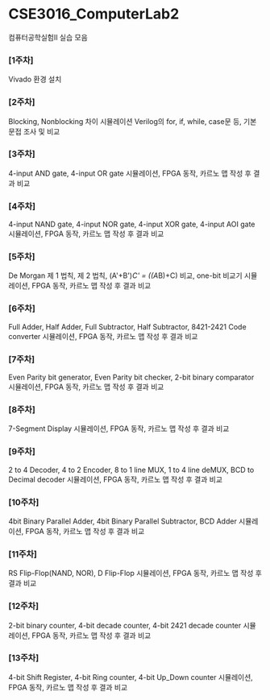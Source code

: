 # CSE3016_ComputerLab2
컴퓨터공학실험II 실습 모음

### [1주차]
Vivado 환경 설치

### [2주차]
Blocking, Nonblocking 차이 시뮬레이션
Verilog의 for, if, while, case문 등, 기본 문접 조사 및 비교

### [3주차]
4-input AND gate, 4-input OR gate
시뮬레이션, FPGA 동작, 카르노 맵 작성 후 결과 비교 

### [4주차]
4-input NAND gate, 4-input NOR gate, 4-input XOR gate, 4-input AOI gate
시뮬레이션, FPGA 동작, 카르노 맵 작성 후 결과 비교 

### [5주차]
De Morgan 제 1 법칙, 제 2 법칙, (A'+B')*C' = ((A*B)+C) 비교, one-bit 비교기
시뮬레이션, FPGA 동작, 카르노 맵 작성 후 결과 비교 

### [6주차]
Full Adder, Half Adder, Full Subtractor, Half Subtractor, 8421-2421 Code converter
시뮬레이션, FPGA 동작, 카르노 맵 작성 후 결과 비교 

### [7주차]
Even Parity bit generator, Even Parity bit checker, 2-bit binary comparator
시뮬레이션, FPGA 동작, 카르노 맵 작성 후 결과 비교 

### [8주차]
7-Segment Display
시뮬레이션, FPGA 동작, 카르노 맵 작성 후 결과 비교 

### [9주차]
2 to 4 Decoder, 4 to 2 Encoder, 8 to 1 line MUX, 1 to 4 line deMUX, BCD to Decimal decoder
시뮬레이션, FPGA 동작, 카르노 맵 작성 후 결과 비교 

### [10주차]
4bit Binary Parallel Adder, 4bit Binary Parallel Subtractor, BCD Adder
시뮬레이션, FPGA 동작, 카르노 맵 작성 후 결과 비교 

### [11주차]
RS Flip-Flop(NAND, NOR), D Flip-Flop
시뮬레이션, FPGA 동작, 카르노 맵 작성 후 결과 비교 

### [12주차]
2-bit binary counter, 4-bit decade counter, 4-bit 2421 decade counter
시뮬레이션, FPGA 동작, 카르노 맵 작성 후 결과 비교 

### [13주차]
4-bit Shift Register, 4-bit Ring counter, 4-bit Up_Down counter
시뮬레이션, FPGA 동작, 카르노 맵 작성 후 결과 비교 
